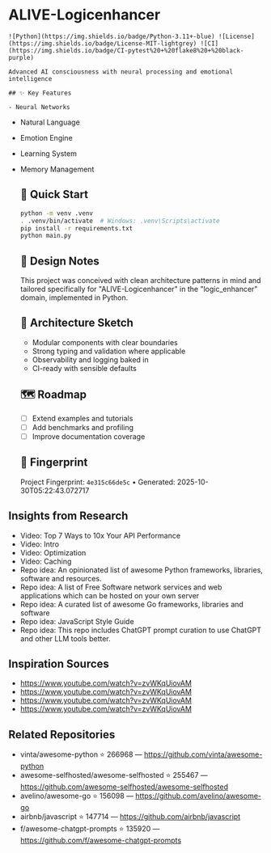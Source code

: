 # ALIVE-Logicenhancer

    ![Python](https://img.shields.io/badge/Python-3.11+-blue) ![License](https://img.shields.io/badge/License-MIT-lightgrey) ![CI](https://img.shields.io/badge/CI-pytest%20+%20flake8%20+%20black-purple)

    Advanced AI consciousness with neural processing and emotional intelligence

    ## ✨ Key Features

    - Neural Networks
- Natural Language
- Emotion Engine
- Learning System
- Memory Management

    ## 🚀 Quick Start

    ```bash
    python -m venv .venv
    . .venv/bin/activate  # Windows: .venv\Scripts\activate
    pip install -r requirements.txt
    python main.py
    ```

    ## 🧠 Design Notes

    This project was conceived with clean architecture patterns in mind and tailored specifically for "ALIVE-Logicenhancer" in the "logic_enhancer" domain, implemented in Python.

    ## 📐 Architecture Sketch

    - Modular components with clear boundaries
    - Strong typing and validation where applicable
    - Observability and logging baked in
    - CI-ready with sensible defaults

    ## 🗺️ Roadmap

    - [ ] Extend examples and tutorials
    - [ ] Add benchmarks and profiling
    - [ ] Improve documentation coverage

    ## 🔎 Fingerprint

    Project Fingerprint: `4e315c66de5c` • Generated: 2025-10-30T05:22:43.072717
    

## Insights from Research

- Video: Top 7 Ways to 10x Your API Performance
- Video: Intro
- Video: Optimization
- Video: Caching
- Repo idea: An opinionated list of awesome Python frameworks, libraries, software and resources.
- Repo idea: A list of Free Software network services and web applications which can be hosted on your own server
- Repo idea: A curated list of awesome Go frameworks, libraries and software
- Repo idea: JavaScript Style Guide
- Repo idea: This repo includes ChatGPT prompt curation to use ChatGPT and other LLM tools better.


## Inspiration Sources

- https://www.youtube.com/watch?v=zvWKqUiovAM
- https://www.youtube.com/watch?v=zvWKqUiovAM
- https://www.youtube.com/watch?v=zvWKqUiovAM
- https://www.youtube.com/watch?v=zvWKqUiovAM


## Related Repositories

- vinta/awesome-python ⭐ 266968 — https://github.com/vinta/awesome-python
- awesome-selfhosted/awesome-selfhosted ⭐ 255467 — https://github.com/awesome-selfhosted/awesome-selfhosted
- avelino/awesome-go ⭐ 156098 — https://github.com/avelino/awesome-go
- airbnb/javascript ⭐ 147714 — https://github.com/airbnb/javascript
- f/awesome-chatgpt-prompts ⭐ 135920 — https://github.com/f/awesome-chatgpt-prompts

    